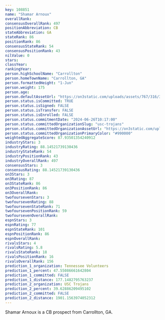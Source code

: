 ```yaml
---
key: 108851
name: "Shamar Arnoux"
overallRank: 
consensusOverallRank: 497
positionAbbreviation: CB
stateAbbreviation: GA
stateRank: 86
positionRank: 86
consensusStateRank: 54
consensusPositionRank: 43
nilValue: 0
stars: 
classYear: 
rankingYear: 
person.highSchoolName: "Carrollton"
person.homeTownName: "Carrollton, GA"
person.formattedHeight: "1-Jun"
person.weight: 175
person.age: 
person.defaultAssetUrl: "https://on3static.com/uploads/assets/767/316/316767.jpg"
person.status.isCommitted: TRUE
person.status.isSigned: FALSE
person.status.isTransfer: FALSE
person.status.isEnrolled: FALSE
person.status.commitmentDate: "2024-06-26T10:17:00"
person.status.committedOrganizationSlug: "usc-trojans"
person.status.committedOrganizationAssetUrl: "https://on3static.com/uploads/assets/712/214/214712.svg"
person.status.committedOrganizationPrimaryColor: "#990000"
weightedAggregateScore: 87.93501354240912
industryStars: 3
industryRating: 88.14521739130436
industryStateRank: 54
industryPositionRank: 43
industryOverallRank: 497
consensusStars: 3
consensusRating: 88.14521739130436
on3Stars: 3
on3Rating: 87
on3StateRank: 86
on3PositionRank: 86
on3OverallRank: 
twofoursevenStars: 3
twofoursevenRating: 88
twofoursevenStateRank: 71
twofoursevenPositionRank: 59
twofoursevenOverallRank: 
espnStars: 3
espnRating: 77
espnStateRank: 101
espnPositionRank: 86
espnOverallRank: 
rivalsStars: 4
rivalsRating: 5.8
rivalsStateRank: 18
rivalsPositionRank: 16
rivalsOverallRank: 156
prediction_1_organization: Tennessee Volunteers
prediction_1_percent: 47.55086661642804
prediction_1_committed: FALSE
prediction_1_distance: 177.1482795763237
prediction_2_organization: USC Trojans
prediction_2_percent: 39.62886209495102
prediction_2_committed: FALSE
prediction_2_distance: 1901.1563974052312
---
```

Shamar Arnoux is a CB prospect from Carrollton, GA.